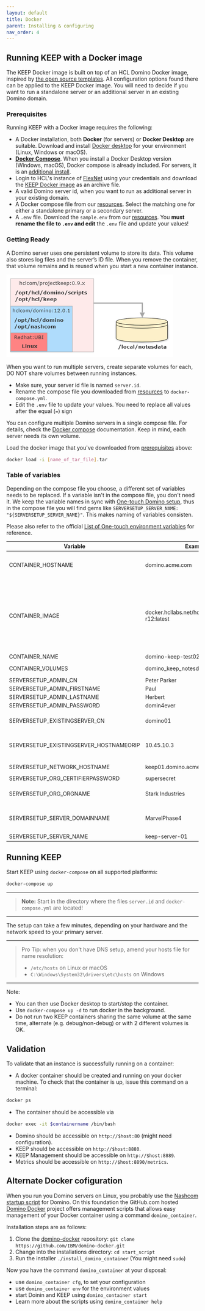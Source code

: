 ```yaml
---
layout: default
title: Docker
parent: Installing & configuring
nav_order: 4
---
```


## Running KEEP with a Docker image

The KEEP Docker image is built on top of an HCL Domino Docker image, inspired by [the open source templates](https://github.com/IBM/domino-docker).
All configuration options found there can be applied to the KEEP Docker image. You will need to decide if you want to run a standalone server or an additional server in an existing Domino domain.

### Prerequisites

Running KEEP with a Docker image requires the following:

- A Docker installation, both **Docker** (for servers) or **Docker Desktop** are suitable. Download and install [Docker desktop](https://docs.docker.com/get-docker/) for your environment (Linux, Windows or macOS).
- **[Docker Compose](https://docs.docker.com/compose/install/)**. When you install a Docker Desktop version (Windows, macOS), Docker compose is already included. For servers, it is an [additional install](https://docs.docker.com/compose/install/).
- Login to HCL's instance of [FlexNet](https://hclsoftware.flexnetoperations.com/) using your credentials and download the [KEEP Docker image](https://hclsoftware.flexnetoperations.com/flexnet/operationsportal/entitledDownloadFile.action?downloadPkgId=HCL_Domino_REST_API_EAP) as an archive file.
- A valid Domino server id, when you want to run as additional server in your existing domain.
- A Docker compose file from our [resources](../../../references/downloads). Select the matching one for either a standalone primary or a secondary server.
- A `.env` file. Download the `sample.env` from our [resources](../../../references/downloads). You **must rename the file to `.env` and edit** the `.env` file and update your values!

### Getting Ready

A Domino server uses one persistent volume to store its data. This volume also stores log files and the server’s ID file. When you remove the container, that volume remains and is reused when you start a new container instance.

![Docker Consumption](../../assets/images/DominoKeepContainers.png)

When you want to run multiple servers, create separate volumes for each, DO NOT share volumes between running instances.

- Make sure, your server id file is named `server.id`.
- Rename the compose file you downloaded from [resources](../../../references/downloads) to `docker-compose.yml`.
- Edit the `.env` file to update your values. You need to replace all values after the equal (`=`) sign

You can configure multiple Domino servers in a single compose file. For details, check the [Docker compose](https://docs.docker.com/compose/) documentation. Keep in mind, each server needs its own volume.

Load the docker image that you've downloaded from [prerequisites](#prerequisites) above:

```bash
docker load -i [name_of_tar_file].tar
```

### Table of variables

Depending on the compose file you choose, a different set of variables needs to be replaced. If a variable isn't in the compose file, you don't need it. We keep the variable names in sync with [One-touch Domino setup](https://help.hcltechsw.com/domino/12.0.0/admin/wn_one-touch_domino_setup.html), thus in the compose file you will find gems like `SERVERSETUP_SERVER_NAME: "${SERVERSETUP_SERVER_NAME}"`. This makes naming of variables consisten.

Please also refer to the official [List of One-touch environment variables](https://help.hcltechsw.com/domino/12.0.0/admin/inst_onetouch_preparing_sysenv.html) for reference.

| Variable                                | Example                                          | Remarks                                                                                                                                   |
| --------------------------------------- | ------------------------------------------------ | ----------------------------------------------------------------------------------------------------------------------------------------- |
| CONTAINER_HOSTNAME                      | domino.acme.com                                  | Pro tip: use something.local dor local testing                                                                                            |
| CONTAINER_IMAGE                         | docker.hcllabs.net/hclcom/projectkeep-r12:latest | **Check** carefully for the current image name! `:latest` most likely need to be replaced. Use "`docker images ls`" to see the exact name |
| CONTAINER_NAME                          | domino-keep-test02                               |
| CONTAINER_VOLUMES                       | domino_keep_notesdata                            | no spaces or special chars                                                                                                                |
| SERVERSETUP_ADMIN_CN                    | Peter Parker                                     |
| SERVERSETUP_ADMIN_FIRSTNAME             | Paul                                             |
| SERVERSETUP_ADMIN_LASTNAME              | Herbert                                          |
| SERVERSETUP_ADMIN_PASSWORD              | domin4ever                                       |
| SERVERSETUP_EXISTINGSERVER_CN           | domino01                                         | YOUR EXISTING SERVER                                                                                                                      |
| SERVERSETUP_EXISTINGSERVER_HOSTNAMEORIP | 10.45.10.3                                       | MUST BE REACHABLE, can use DNS too                                                                                                        |
| SERVERSETUP_NETWORK_HOSTNAME            | keep01.domino.acme.com                           | MUST RESOLVE                                                                                                                              |
| SERVERSETUP_ORG_CERTIFIERPASSWORD       | supersecret                                      |
| SERVERSETUP_ORG_ORGNAME                 | Stark Industries                                 | YOUR EXSISTING ORG                                                                                                                        |
| SERVERSETUP_SERVER_DOMAINNAME           | MarvelPhase4                                     | YOUR EXSISTING NOTES DOMAIN                                                                                                               |
| SERVERSETUP_SERVER_NAME                 | keep-server-01                                   |

## Running KEEP

Start KEEP using `docker-compose` on all supported platforms:

```bash
docker-compose up
```

---

> **Note:** Start in the directory where the files `server.id` and `docker-compose.yml` are located!

---

The setup can take a few minutes, depending on your hardware and the network speed to your primary server.

---

> Pro Tip: when you don't have DNS setup, amend your hosts file for name resolution:
>
> - `/etc/hosts` on Linux or macOS
> - `C:\Windows\System32\drivers\etc\hosts` on Windows

---

Note:

- You can then use Docker desktop to start/stop the container.
- Use `docker-compose up -d` to run docker in the background.
- Do not run two KEEP containers sharing the same volume at the same time, alternate (e.g. debug/non-debug) or with 2 different volumes is OK.

## Validation

To validate that an instance is successfully running on a container:

- A docker container should be created and running on your docker machine. To check that the container is up, issue this command on a terminal:

```bash
docker ps
```

- The container should be accessible via

```bash
docker exec -it $containername /bin/bash
```

- Domino should be accessible on `http://$host:80` (might need configuration).
- KEEP should be accessible on `http://$host:8880`.
- KEEP Management should be accessible on `http://$host:8889`.
- Metrics should be accessible on `http://$host:8890/metrics`.

## Alternate Docker cofiguration

When you run you Domino servers on Linux, you probably use the [Nashcom startup script](https://www.nashcom.de/nshweb/pages/startscript.htm) for Domino.
On this foundation the GitHub.com hosted [Domino Docker](https://github.com/IBM/domino-docker) project offers management scripts that allows easy management of
your Docker container using a command `domino_container`.

Installation steps are as follows:

1. Clone the [domino-docker](https://github.com/IBM/domino-docker) repository: `git clone https://github.com/IBM/domino-docker.git`
2. Change into the installations directory: `cd start_script`
3. Run the installer `./install_domino_container` (You might need `sudo`)

Now you have the command `domino_container` at your disposal:

- use `domino_container cfg`, to set your configuration
- use `domino_container env` for the environment values
- start Doinin and KEEP using `domino_container start`
- Learn more about the scripts using `domino_container help`
